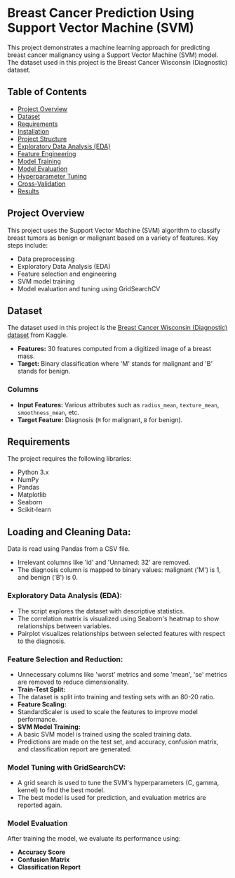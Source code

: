 
# Breast Cancer Prediction Using Support Vector Machine (SVM)

This project demonstrates a machine learning approach for predicting breast cancer malignancy using a Support Vector Machine (SVM) model. The dataset used in this project is the Breast Cancer Wisconsin (Diagnostic) dataset.


## Table of Contents
- [Project Overview](#project-overview)
- [Dataset](#dataset)
- [Requirements](#requirements)
- [Installation](#installation)
- [Project Structure](#project-structure)
- [Exploratory Data Analysis (EDA)](#exploratory-data-analysis-eda)
- [Feature Engineering](#feature-engineering)
- [Model Training](#model-training)
- [Model Evaluation](#model-evaluation)
- [Hyperparameter Tuning](#hyperparameter-tuning)
- [Cross-Validation](#cross-validation)
- [Results](#results)

## Project Overview

This project uses the Support Vector Machine (SVM) algorithm to classify breast tumors as benign or malignant based on a variety of features. Key steps include:
- Data preprocessing
- Exploratory Data Analysis (EDA)
- Feature selection and engineering
- SVM model training
- Model evaluation and tuning using GridSearchCV

## Dataset

The dataset used in this project is the [Breast Cancer Wisconsin (Diagnostic) dataset](https://www.kaggle.com/uciml/breast-cancer-wisconsin-data) from Kaggle.

- **Features:** 30 features computed from a digitized image of a breast mass.
- **Target:** Binary classification where 'M' stands for malignant and 'B' stands for benign.

### Columns
- **Input Features:** Various attributes such as `radius_mean`, `texture_mean`, `smoothness_mean`, etc.
- **Target Feature:** Diagnosis (`M` for malignant, `B` for benign).

## Requirements

The project requires the following libraries:

- Python 3.x
- NumPy
- Pandas
- Matplotlib
- Seaborn
- Scikit-learn

## Loading and Cleaning Data:

Data is read using Pandas from a CSV file.
- Irrelevant columns like 'id' and 'Unnamed: 32' are removed.
- The diagnosis column is mapped to binary values: malignant ('M') is 1, and benign ('B') is 0.
### Exploratory Data Analysis (EDA):
- The script explores the dataset with descriptive statistics.
- The correlation matrix is visualized using Seaborn's heatmap to show relationships between variables.
- Pairplot visualizes relationships between selected features with respect to the diagnosis.
### Feature Selection and Reduction:
- Unnecessary columns like 'worst' metrics and some 'mean', 'se' metrics are removed to reduce dimensionality.
- **Train-Test Split:**
- The dataset is split into training and testing sets with an 80-20 ratio.
- **Feature Scaling:**
- StandardScaler is used to scale the features to improve model performance.
- **SVM Model Training:**
- A basic SVM model is trained using the scaled training data.
- Predictions are made on the test set, and accuracy, confusion matrix, and classification report are generated.
### Model Tuning with GridSearchCV:
- A grid search is used to tune the SVM's hyperparameters (C, gamma, kernel) to find the best model.
- The best model is used for prediction, and evaluation metrics are reported again.

### Model Evaluation
After training the model, we evaluate its performance using:

- **Accuracy Score**
- **Confusion Matrix**
- **Classification Report**
